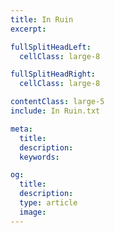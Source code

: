 ```yaml
---
title: In Ruin
excerpt:

fullSplitHeadLeft:
  cellClass: large-8

fullSplitHeadRight:
  cellClass: large-8

contentClass: large-5
include: In Ruin.txt

meta:
  title:
  description:
  keywords:

og:
  title:
  description:
  type: article
  image:
---
```

